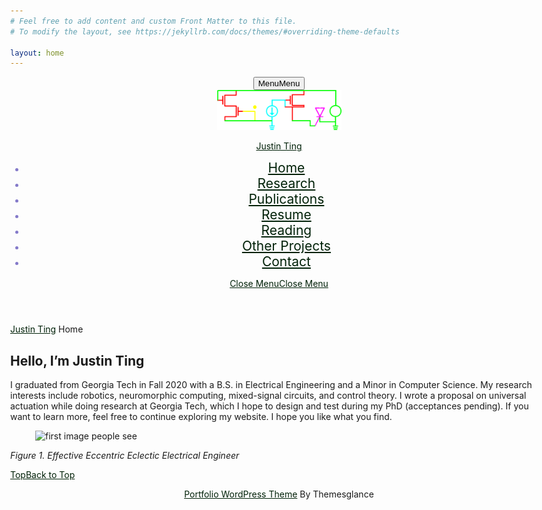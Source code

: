 ```yaml
---
# Feel free to add content and custom Front Matter to this file.
# To modify the layout, see https://jekyllrb.com/docs/themes/#overriding-theme-defaults

layout: home
---
```

<html lang="en-US">
<head>
  <meta charset="UTF-8">
  <meta name="viewport" content="width=device-width">
  <title>Justin Ting</title>
<!-- <link rel='dns-prefetch' href='//fonts.googleapis.com' />
<link rel='dns-prefetch' href='//s.w.org' /> -->
<!-- <link rel="alternate" type="application/rss+xml" title="Justin Ting &raquo; Feed" href="http://sigfyg.github.io/sigfyg/feed/" />
<link rel="alternate" type="application/rss+xml" title="Justin Ting &raquo; Comments Feed" href="http://sigfyg.github.io/sigfyg/comments/feed/" />
		<script type="text/javascript">
			window._wpemojiSettings = {"baseUrl":"https:\/\/s.w.org\/images\/core\/emoji\/13.0.1\/72x72\/","ext":".png","svgUrl":"https:\/\/s.w.org\/images\/core\/emoji\/13.0.1\/svg\/","svgExt":".svg","source":{"concatemoji":"http:\/\/sigfyg.github.io\/sigfyg\/wp-includes\/js\/wp-emoji-release.min.js?ver=5.6"}};
			!function(e,a,t){var r,n,o,i,p=a.createElement("canvas"),s=p.getContext&&p.getContext("2d");function c(e,t){var a=String.fromCharCode;s.clearRect(0,0,p.width,p.height),s.fillText(a.apply(this,e),0,0);var r=p.toDataURL();return s.clearRect(0,0,p.width,p.height),s.fillText(a.apply(this,t),0,0),r===p.toDataURL()}function l(e){if(!s||!s.fillText)return!1;switch(s.textBaseline="top",s.font="600 32px Arial",e){case"flag":return!c([127987,65039,8205,9895,65039],[127987,65039,8203,9895,65039])&&(!c([55356,56826,55356,56819],[55356,56826,8203,55356,56819])&&!c([55356,57332,56128,56423,56128,56418,56128,56421,56128,56430,56128,56423,56128,56447],[55356,57332,8203,56128,56423,8203,56128,56418,8203,56128,56421,8203,56128,56430,8203,56128,56423,8203,56128,56447]));case"emoji":return!c([55357,56424,8205,55356,57212],[55357,56424,8203,55356,57212])}return!1}function d(e){var t=a.createElement("script");t.src=e,t.defer=t.type="text/javascript",a.getElementsByTagName("head")[0].appendChild(t)}for(i=Array("flag","emoji"),t.supports={everything:!0,everythingExceptFlag:!0},o=0;o<i.length;o++)t.supports[i[o]]=l(i[o]),t.supports.everything=t.supports.everything&&t.supports[i[o]],"flag"!==i[o]&&(t.supports.everythingExceptFlag=t.supports.everythingExceptFlag&&t.supports[i[o]]);t.supports.everythingExceptFlag=t.supports.everythingExceptFlag&&!t.supports.flag,t.DOMReady=!1,t.readyCallback=function(){t.DOMReady=!0},t.supports.everything||(n=function(){t.readyCallback()},a.addEventListener?(a.addEventListener("DOMContentLoaded",n,!1),e.addEventListener("load",n,!1)):(e.attachEvent("onload",n),a.attachEvent("onreadystatechange",function(){"complete"===a.readyState&&t.readyCallback()})),(r=t.source||{}).concatemoji?d(r.concatemoji):r.wpemoji&&r.twemoji&&(d(r.twemoji),d(r.wpemoji)))}(window,document,window._wpemojiSettings);
		</script> -->
<style type="text/css">
img.wp-smiley,
img.emoji {
	display: inline !important;
	border: none !important;
	box-shadow: none !important;
	height: 1em !important;
	width: 1em !important;
	margin: 0 .07em !important;
	vertical-align: -0.1em !important;
	background: none !important;
	padding: 0 !important;
}

</style>
<!-- <link rel='stylesheet' id='wp-block-library-css'  href='wp-includes/css/dist/block-library/style.min.css?ver=5.6' type='text/css' media='all' /> -->
<link rel='stylesheet' id='wp-block-library-css'  href='wp-includes/css/dist/block-library/style.min.css' type='text/css' media='all' />
<link rel='stylesheet' id='wp-block-library-theme-css'  href='wp-includes/css/dist/block-library/theme.min.css' type='text/css' media='all' />
<!-- <link rel='stylesheet' id='raratheme-companion-css'  href='wp-content/plugins/raratheme-companion/public/css/raratheme-companion-public.min.css' type='text/css' media='all' /> -->
<link rel='stylesheet' id='multipurpose-portfolio-font-css'  href='//fonts.googleapis.com/css?family=Staatliches%7CKalam%3A300%2C400%2C700%7CPT+Sans%3A300%2C400%2C600%2C700%2C800%2C900%7CRoboto%3A400%2C700%7CRoboto+Condensed%3A400%2C700%7COpen+Sans%7COverpass%7CMontserrat%3A300%2C400%2C600%2C700%2C800%2C900%7CPlayball%3A300%2C400%2C600%2C700%2C800%2C900%7CAlegreya%3A300%2C400%2C600%2C700%2C800%2C900%7CJulius+Sans+One%7CArsenal%7CSlabo%7CLato%7COverpass+Mono%7CSource+Sans+Pro%7CRaleway%7CMerriweather%7CDroid+Sans%7CRubik%7CLora%7CUbuntu%7CCabin%7CArimo%7CPlayfair+Display%7CQuicksand%7CPadauk%7CMuli%7CInconsolata%7CBitter%7CPacifico%7CIndie+Flower%7CVT323%7CDosis%7CFrank+Ruhl+Libre%7CFjalla+One%7COxygen%7CArvo%7CNoto+Serif%7CLobster%7CCrimson+Text%7CYanone+Kaffeesatz%7CAnton%7CLibre+Baskerville%7CBree+Serif%7CGloria+Hallelujah%7CJosefin+Sans%7CAbril+Fatface%7CVarela+Round%7CVampiro+One%7CShadows+Into+Light%7CCuprum%7CRokkitt%7CVollkorn%7CFrancois+One%7COrbitron%7CPatua+One%7CAcme%7CSatisfy%7CJosefin+Slab%7CQuattrocento+Sans%7CArchitects+Daughter%7CRusso+One%7CMonda%7CRighteous%7CLobster+Two%7CHammersmith+One%7CCourgette%7CPermanent+Marker%7CCherry+Swash%7CCormorant+Garamond%7CPoiret+One%7CBenchNine%7CEconomica%7CHandlee%7CCardo%7CAlfa+Slab+One%7CAveria+Serif+Libre%7CCookie%7CChewy%7CGreat+Vibes%7CComing+Soon%7CPhilosopher%7CDays+One%7CKanit%7CShrikhand%7CTangerine%7CIM+Fell+English+SC%7CBoogaloo%7CBangers%7CFredoka+One%7CBad+Script%7CVolkhov%7CShadows+Into+Light+Two%7CMarck+Script%7CSacramento%7CUnica+One%7CNoto+Sans%3A400%2C400i%2C700%2C700i&#038;ver=5.6' type='text/css' media='all' />
<link rel='stylesheet' id='bootstrap-css'  href='wp-content/themes/multipurpose-portfolio/css/bootstrap.css' type='text/css' media='all' />
<link rel='stylesheet' id='multipurpose-portfolio-basic-style-css'  href='wp-content/themes/multipurpose-portfolio/style.css' type='text/css' media='all' />
<style id='multipurpose-portfolio-basic-style-inline-css' type='text/css'>

		p,span{
		    color:#000000!important;
		    font-family: Arimo;
		    font-size: ;
		}
		a{
		    color:#002108!important;
		    font-family: ;
		}
		li{
		    color:#847ac9!important;
		    font-family: ;
		}
		h1{
		    color:#c6c6c6!important;
		    font-family: !important;
		    font-size: 0!important;
		}
		h2{
		    color:!important;
		    font-family: !important;
		    font-size: 20!important;
		}
		h3{
		    color:#0a0606!important;
		    font-family: Crimson Text!important;
		    font-size: 10!important;
		}
		h4{
		    color:!important;
		    font-family: !important;
		    font-size: 0!important;
		}
		h5{
		    color:!important;
		    font-family: !important;
		    font-size: 0!important;
		}
		h6{
		    color:!important;
		    font-family: !important;
		    font-size: 0!important;
		}
	
 a.button, #footer input[type="submit"], input[type="submit"], .nav-menu ul ul a, .logo, .read-more a, .post-info, h1.page-title, h1.search-title, .blogbtn a, .footerinner .tagcloud a:hover, .woocommerce span.onsale, .woocommerce #respond input#submit, .woocommerce a.button, .woocommerce button.button, .woocommerce input.button,.woocommerce #respond input#submit.alt, .woocommerce a.button.alt, .woocommerce button.button.alt, .woocommerce input.button.alt, nav.woocommerce-MyAccount-navigation ul li, #comments input[type="submit"].submit, #sidebar h3, #sidebar input[type="submit"], #sidebar .tagcloud a:hover, .pagination a:hover, .pagination .current, span.meta-nav, #comments a.comment-reply-link, .tags a:hover, .woocommerce-product-search button, .back-to-top, .woocommerce .widget_price_filter .ui-slider-horizontal .ui-slider-range, .woocommerce .widget_price_filter .ui-slider .ui-slider-handle, .woocommerce nav.woocommerce-pagination ul li a:hover, .woocommerce nav.woocommerce-pagination ul li span.current{background-color: #000a00;}.woocommerce .widget_shopping_cart .buttons a:hover, .woocommerce.widget_shopping_cart .buttons a:hover, .woocommerce .widget_price_filter .price_slider_amount .button:hover{background-color: #000a00 !important;} a, a:hover, .social-icon i:hover, input.search-field,  #footer h3, .woocommerce-message::before,  span.post-title, .tags a i, .woocommerce nav.woocommerce-pagination ul li a, .woocommerce nav.woocommerce-pagination ul li span{color: #000a00;} 
		@media screen and (max-width:1000px){
			.nav-menu ul li a:hover{border-left-color: #000a00;} 
			.nav-menu ul li a:hover{color: #000a00;} 
		} .nav-menu ul ul a:hover{border-left-color: #000a00;} .back-to-top::before{border-bottom-color: #000a00;}  input.search-field, .blog-sec, .inner, .woocommerce-message, .woocommerce ul.products li.product, .woocommerce-page ul.products li.product, #sidebar .widget, .pagination a:hover, .pagination .current, .tags a:hover, .nav-menu ul ul, .woocommerce nav.woocommerce-pagination ul li a, .woocommerce nav.woocommerce-pagination ul li span{border-color: #000a00;}body{max-width: 100%;}#banner img{opacity:0.9}#banner .banner-box{text-align:right;}#banner .banner-box{left: auto; right:9%;}#banner .social-media{right:auto; left: 10%;}@media screen and (max-width: 720px) and (min-width: 320px){#banner .banner-box{width:auto; }#banner .social-media{right: 10%; left:auto; text-align:right;}} .tg-loader{border-color: #8224e3;}  .tg-loader-inner, .preloader .preloader-container .animated-preloader, .preloader .preloader-container .animated-preloader:before{background-color: #8224e3;}  #overlayer, .preloader{background-color: #ffffff;}  .page-template-custom-front-page #header{top: 10px;} .blogbtn a, .read-more a, #comments input[type="submit"].submit{border-radius: 0px;}#footer .copyright p{text-align: center;}#footer .copyright p{font-size: px;}.page-template-custom-front-page #header{position: static; background-color:#efefef; padding: 10px 0;}.top-bar, .page-template-custom-front-page .top-bar{padding-top: px; padding-bottom: 10px; }.woocommerce ul.products li.product, .woocommerce-page ul.products li.product{padding-top: 10px; padding-bottom: 10px; padding-left: 10px; padding-right: 10px;}.woocommerce ul.products li.product .button, .woocommerce div.product form.cart .button, a.button.wc-forward, .woocommerce .cart .button, .woocommerce .cart input.button, .woocommerce #payment #place_order, .woocommerce-page #payment #place_order, button.woocommerce-button.button.woocommerce-form-login__submit, .woocommerce button.button:disabled, .woocommerce button.button:disabled[disabled]{padding-top: 10px; padding-bottom: 10px; padding-left: 15px; padding-right: 15px;}.woocommerce span.onsale {border-radius: 50px;}.woocommerce ul.products li.product .onsale{ left:auto; right:0;}#banner img {opacity: 1;}#banner {background-color: #ffffff;}#comments textarea{ width:100%;}.footerinner{background: url(wp-content/uploads/2021/01/electrons.jpg);} .fixed-header{ padding-top: px; padding-bottom: px}.nav-menu li a{font-size: 21px;}#page-site-header{background-image: url(wp-content/uploads/2021/01/cropped-neuron-scaled-1.jpg); background-size: cover;}

        #header{
			background-image:url('wp-content/uploads/2021/01/cropped-neuron-scaled-1.jpg');
			background-position: center top;
		}
</style>

<link rel='stylesheet' id='font-awesome-css'  href='wp-content/themes/multipurpose-portfolio/css/fontawesome-all.css' type='text/css' media='all' />
<link rel='stylesheet' id='block-style-css'  href='wp-content/themes/multipurpose-portfolio/css/blocks-style.css' type='text/css' media='all' />
<!-- <link rel='stylesheet' id='animate-css'  href='wp-content/themes/multipurpose-portfolio/css/animate.css' type='text/css' media='all' /> -->

<!-- <script type='text/javascript' src='wp-includes/js/jquery/jquery.min.js?ver=3.5.1' id='jquery-core-js'></script>
<script type='text/javascript' src='wp-includes/js/jquery/jquery-migrate.min.js?ver=3.3.2' id='jquery-migrate-js'></script>
<script type='text/javascript' src='wp-content/themes/multipurpose-portfolio/js/custom.js?ver=5.6' id='multipurpose-portfolio-customscripts-js'></script>
<script type='text/javascript' src='http://sigfyg.github.io/sigfyg/wp-content/themes/multipurpose-portfolio/js/bootstrap.js?ver=5.6' id='bootstrap-js'></script> -->

<link rel="https://api.w.org/" href="wp-json" /><link rel="alternate" type="application/json" href="http://sigfyg.github.io/sigfyg/wp-json/wp/v2/pages/33" /><link rel="EditURI" type="application/rsd+xml" title="RSD" href="http://sigfyg.github.io/sigfyg/xmlrpc.php?rsd" />
<link rel="wlwmanifest" type="application/wlwmanifest+xml" href="http://sigfyg.github.io/sigfyg/wp-includes/wlwmanifest.xml" /> 
<meta name="generator" content="WordPress 5.6" />
<link rel="canonical" href="http://sigfyg.github.io/sigfyg/" />
<link rel='shortlink' href='http://sigfyg.github.io/sigfyg/' />
<link rel="alternate" type="application/json+oembed" href="http://sigfyg.github.io/sigfyg/wp-json/oembed/1.0/embed?url=http%3A%2F%2Fhttp://sigfyg.github.io/sigfyg%2F" />
<link rel="alternate" type="text/xml+oembed" href="http://sigfyg.github.io/sigfyg/wp-json/oembed/1.0/embed?url=http%3A%2F%2Fhttp://sigfyg.github.io/sigfyg%2F&#038;format=xml" />

<style type="text/css">.recentcomments a{display:inline !important;padding:0 !important;margin:0 !important;}</style><style type="text/css" id="custom-background-css">

body.custom-background { background-color: #fcfcfc; }
</style>
<link rel="icon" href="wp-content/uploads/2021/01/cropped-ppic_transparent-1-32x32.png" sizes="32x32" />
<link rel="icon" href="wp-content/uploads/2021/01/cropped-ppic_transparent-1-192x192.png" sizes="192x192" />
<link rel="apple-touch-icon" href="wp-content/uploads/2021/01/cropped-ppic_transparent-1-180x180.png" />
<meta name="msapplication-TileImage" content="wp-content/uploads/2021/01/cropped-ppic_transparent-1-270x270.png" />

</head>
<body class="home page-template-default page page-id-33 custom-background wp-custom-logo">
		
<div id="overlayer"></div>
<span class="tg-loader">
	<span class="tg-loader-inner"></span>
</span>
<header role="banner">
<!-- <a class="screen-reader-text skip-link" href="#maincontent">Skip to content<span class="screen-reader-text">Skip to content</span></a> -->
	<div class="toggle-menu responsive-menu">
	     <button role="tab" class="mobiletoggle"><i class="fas fa-bars"></i>Menu<span class="screen-reader-text">Menu</span></button>
	</div>
<div id="header">
	<div class="container">
		<div class="row m-0">
			<div class="col-lg-3 col-md-4 pr-0">
				<div class="logo">
				   <div class="site-logo">
						<style>
							.custom-logo {
							height: 64px;
							max-height: 240px;
							max-width: 240px;
							width: 199px;
							}
						</style>
						<a href="http://sigfyg.github.io/sigfyg/" class="custom-logo-link" rel="home" aria-current="page"><img width="240" height="77" src="wp-content/uploads/2021/01/cropped-banner_transparent-1.png" class="custom-logo" alt="Justin Ting" /></a>
					</div>
					<p class="site-title"><a href="http://sigfyg.github.io/sigfyg/" rel="home">Justin Ting</a></p>
				</div>
			</div>
				<div class="col-lg-9 col-md-8 pl-0">
					<div class="after-logo close-sticky">
						<div class="row">
						    <div class="col-lg-12 col-md-11">
						        <div id="sidelong-menu" class="nav side-nav">
						            <nav id="primary-site-navigation" class="nav-menu" role="navigation" aria-label="Top Menu">
						              <div class="main-menu-navigation clearfix"><ul id="menu-main-menu" class="clearfix mobile_nav"><li id="menu-item-62" class="menu-item menu-item-type-post_type menu-item-object-page menu-item-home current-menu-item page_item page-item-33 current_page_item menu-item-62"><a href="http://sigfyg.github.io/sigfyg/" aria-current="page">Home</a></li>
<li id="menu-item-67" class="menu-item menu-item-type-post_type menu-item-object-page menu-item-67"><a href="research">Research</a></li>
<li id="menu-item-65" class="menu-item menu-item-type-post_type menu-item-object-page menu-item-65"><a href="publications">Publications</a></li>
<li id="menu-item-68" class="menu-item menu-item-type-post_type menu-item-object-page menu-item-68"><a href="resume">Resume</a></li>
<li id="menu-item-66" class="menu-item menu-item-type-post_type menu-item-object-page menu-item-66"><a href="reading">Reading</a></li>
<li id="menu-item-64" class="menu-item menu-item-type-post_type menu-item-object-page menu-item-64"><a href="other-projects">Other Projects</a></li>
<li id="menu-item-63" class="menu-item menu-item-type-post_type menu-item-object-page menu-item-63"><a href="contact">Contact</a></li>
</ul></div>						                    <a href="javascript:void(0)" class="closebtn responsive-menu">Close Menu<i class="fas fa-times-circle"></i><span class="screen-reader-text">Close Menu</span></a>
						                </nav>
						            </div>
						    	</div>
						 	</div>
						</div>
					</div>
				</div>
			</div>
		</div>
	</header>

	

<main id="maincontent" role="main" class="main-wrap-box">
    <div class="container">
                                    <div id="wrapper">
                    <div class="feature-box">
                        <div class="bradcrumbs">
                            <a href="http://sigfyg.github.io/sigfyg/">Justin Ting</a> Home                        </div>
                    </div>
                    <div class="feature-box">
                        <h1>Home</h1>
                                                <div class="entry-content">
                            
<h2>Hello, I&#8217;m Justin Ting</h2>



<div class="wp-block-columns">
<div class="wp-block-column">
<p>I graduated from Georgia Tech in Fall 2020 with a B.S. in Electrical Engineering and a Minor in Computer Science. My research interests include robotics, neuromorphic computing, mixed-signal circuits, and control theory. I wrote a proposal on universal actuation while doing research at Georgia Tech, which I hope to design and test during my PhD (acceptances pending). If you want to learn more, feel free to continue exploring my website. I hope you like what you find.</p>
</div>



<div class="wp-block-column">
<figure class="wp-block-image size-large"><img loading="lazy" width="768" height="1024" src="wp-content/uploads/2021/01/IMG_0589-768x1024.jpg" alt="first image people see" class="wp-image-32" srcset="wp-content/uploads/2021/01/IMG_0589-768x1024.jpg 768w, wp-content/uploads/2021/01/IMG_0589-225x300.jpg 225w, wp-content/uploads/2021/01/IMG_0589-600x800.jpg 600w, wp-content/uploads/2021/01/IMG_0589.jpg 971w" sizes="(max-width: 768px) 100vw, 768px" /></figure>



<p><em>Figure 1. Effective Eccentric Eclectic Electrical Engineer</em></p>
</div>
</div>
</div>
</div>
                           
<div class="clear"></div>   
    <div class="feature-box">
    </div> 
</div>
</div>
</main>


<a href="#content" class="back-to-top scroll-right">Top<span class="screen-reader-text">Back to Top</span></a>
  <footer role="contentinfo" id="footer">
      <div class="inner">
    <div class="container">
      <div class="copyright">
        <p><a href=https://www.themesglance.com/themes/free-wordpress-portfolio-themes/ target='_blank'>Portfolio WordPress Theme</a> By Themesglance</p>
      </div>
    </div>
  </div>
</footer>
<script type='text/javascript' src='wp-content/plugins/raratheme-companion/public/js/isotope.pkgd.min.js?ver=3.0.5' id='isotope-pkgd-js'></script>
<script type='text/javascript' src='wp-includes/js/imagesloaded.min.js?ver=4.1.4' id='imagesloaded-js'></script>
<script type='text/javascript' src='wp-includes/js/masonry.min.js?ver=4.2.2' id='masonry-js'></script>
<script type='text/javascript' src='wp-content/plugins/raratheme-companion/public/js/raratheme-companion-public.min.js?ver=1.3.6' id='raratheme-companion-js'></script>
<script type='text/javascript' src='wp-content/plugins/raratheme-companion/public/js/fontawesome/all.min.js?ver=5.6.3' id='all-js'></script>
<script type='text/javascript' src='wp-content/plugins/raratheme-companion/public/js/fontawesome/v4-shims.min.js?ver=5.6.3' id='v4-shims-js'></script>
<script type='text/javascript' src='wp-content/themes/multipurpose-portfolio/js/jquery.superfish.js?ver=5.6' id='jquery-superfish-js'></script>
<script type='text/javascript' src='wp-includes/js/wp-embed.min.js?ver=5.6' id='wp-embed-js'></script>
</body>
</html>
